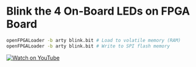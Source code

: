 # Blink the 4 On-Board LEDs on FPGA Board

```bash
openFPGALoader -b arty blink.bit # Load to volatile memory (RAM)
openFPGALoader -b arty blink.bit # Write to SPI flash memory
```

[![Watch on YouTube](https://img.youtube.com/vi/jF-AkoCAuxQ/hqdefault.jpg)](https://youtube.com/shorts/jF-AkoCAuxQ)